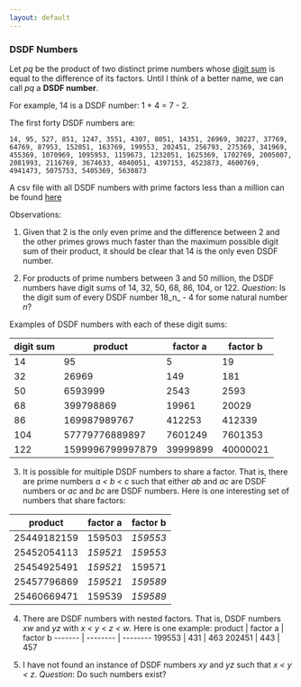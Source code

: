 ```yaml
---
layout: default
---
```


### DSDF Numbers 

Let _pq_ be the product of two distinct prime numbers whose [digit sum](https://en.wikipedia.org/wiki/Digit_sum) is equal to the difference of its factors. Until I think of a better name, we can call _pq_ a **DSDF number**.

For example, 14 is a DSDF number: 1 + 4 = 7 - 2.

The first forty DSDF numbers are:
```
14, 95, 527, 851, 1247, 3551, 4307, 8051, 14351, 26969, 30227, 37769, 64769, 87953, 152051, 163769, 199553, 202451, 256793, 275369, 341969, 455369, 1070969, 1095953, 1159673, 1232051, 1625369, 1702769, 2005007, 2081993, 2116769, 3674633, 4040051, 4397153, 4523873, 4600769, 4941473, 5075753, 5405369, 5630873
```

A csv file with all DSDF numbers with prime factors less than a million can be found [here](./assets/valsMillion.csv)

Observations:
1. Given that 2 is the only even prime and the difference between 2 and the other primes grows much faster than the maximum possible digit sum of their product, it should be clear that 14 is the only even DSDF number.

2. For products of prime numbers between 3 and 50 million, the DSDF numbers have digit sums of 14, 32, 50, 68, 86, 104, or 122. _Question_: Is the digit sum of every DSDF number 18_n_ - 4 for some natural number _n_?

Examples of DSDF numbers with each of these digit sums: 

digit sum | product          | factor a | factor b
--------- | ---------------- | -------- | ---------
14        | 95               | 5        | 19
32        | 26969            | 149      | 181
50        | 6593999          | 2543     | 2593
68        | 399798869        | 19961    | 20029
86        | 169987989767     | 412253   | 412339
104       | 57779776889897   | 7601249  | 7601353
122       | 1599996799997879 | 39999899 | 40000021

3. It is possible for multiple DSDF numbers to share a factor. That is, there are prime numbers _a < b < c_ such that either _ab_ and _ac_ are DSDF numbers or _ac_ and _bc_ are DSDF numbers. Here is one interesting set of numbers that share factors:

product     | factor a | factor b
----------- | -------- | -----------
25449182159 | 159503   | _159553_
25452054113 | _159521_ | _159553_
25454925491 | _159521_ | 159571
25457796869 | _159521_ | _159589_
25460669471 | 159539   | _159589_

4. There are DSDF numbers with nested factors. That is, DSDF numbers _xw_ and _yz_ with _x < y < z < w_. Here is one example:
product | factor a | factor b
------- | -------- | --------
199553  | 431      | 463
202451  | 443      | 457

5. I have not found an instance of DSDF numbers _xy_ and _yz_ such that _x < y < z_. _Question_: Do such numbers exist?
